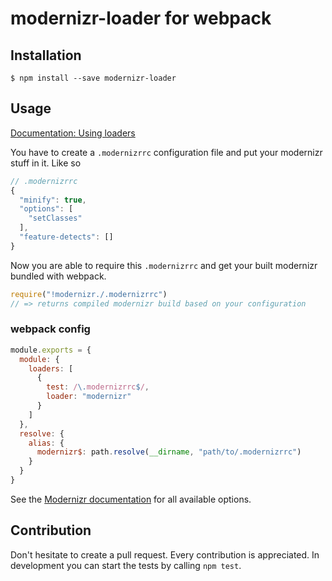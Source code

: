 # modernizr-loader for webpack

## Installation

```
$ npm install --save modernizr-loader
```

## Usage

[Documentation: Using loaders](http://webpack.github.io/docs/using-loaders.html)

You have to create a `.modernizrrc` configuration file and put your modernizr stuff in it. Like so

```javascript
// .modernizrrc
{
  "minify": true,
  "options": [
    "setClasses"
  ],
  "feature-detects": []
}
```

Now you are able to require this `.modernizrrc` and get your built modernizr bundled with webpack.

```javascript
require("!modernizr./.modernizrrc")
// => returns compiled modernizr build based on your configuration
```

### webpack config

```javascript
module.exports = {
  module: {
    loaders: [
      {
        test: /\.modernizrrc$/,
        loader: "modernizr"
      }
    ]
  },
  resolve: {
    alias: {
      modernizr$: path.resolve(__dirname, "path/to/.modernizrrc")
    }
  }
}
```

See the [Modernizr documentation](https://modernizr.com/docs) for all available options.

## Contribution

Don't hesitate to create a pull request. Every contribution is appreciated. In development you can start the tests by calling `npm test`.
